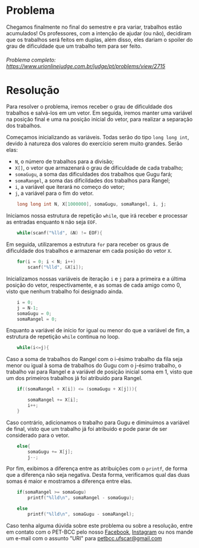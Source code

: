 # Problema

Chegamos finalmente no final do semestre e pra variar, trabalhos estão acumulados! Os professores, com a intenção de ajudar (ou não), decidiram que os trabalhos será feitos em duplas, além disso, eles dariam o spoiler do grau de dificuldade que um trabalho tem para ser feito.

###### Problema completo: https://www.urionlinejudge.com.br/judge/pt/problems/view/2715

# Resolução

Para resolver o problema, iremos receber o grau de dificuldade dos trabalhos e salvá-los em um vetor. Em seguida, iremos manter uma variável na posição final e uma na posição inicial do vetor, para realizar a separação dos trabalhos.

Começamos inicializando as variáveis. Todas serão do tipo `long long int`, devido à natureza dos valores do exercício serem muito grandes.
Serão elas:
* `N`, o número de trabalhos para a divisão;
* `X[]`, o vetor que armazenará o grau de dificuldade de cada trabalho;
* `somaGugu`, a soma das dificuldades dos trabalhos que Gugu fará;
* `somaRangel`, a soma das dificildades dos trabalhos para Rangel;
* `i`, a variável que iterará no começo do vetor;
* `j`, a variável para o fim do vetor.
```c
	long long int N, X[1000000], somaGugu, somaRangel, i, j;
```

Iniciamos nossa estrutura de repetição `while`, que irá receber e processar as entradas enquanto `N` não seja `EOF`.
```c
	while(scanf("%lld", &N) != EOF){
```

Em seguida, utilizaremos a estrutura `for` para receber os graus de dificuldade dos trabalhos e armazenar em cada posição do vetor `X`.
```c
	for(i = 0; i < N; i++)
		scanf("%lld", &X[i]);
```

Inicializamos nossas variáveis de iteração `i` e `j` para a primeira e a última posição do vetor, respectivamente, e as somas de cada amigo como 0, visto que nenhum trabalho foi designado ainda.
```c
	i = 0;
	j = N-1;
	somaGugu = 0;
	somaRangel = 0;
```

Enquanto a variável de início for igual ou menor do que a variável de fim, a estrutura de repetição `while` continua no loop.
```c
	while(i<=j){
```

Caso a soma de trabalhos do Rangel com o i-ésimo trabalho da fila seja menor ou igual à soma de trabalhos do Gugu com o j-ésimo trabalho, o trabalho vai para Rangel e a variável de posição inicial soma em 1, visto que um dos primeiros trabalhos já foi atribuído para Rangel.
```c
	if((somaRangel + X[i]) <= (somaGugu + X[j])){

		somaRangel += X[i];
		i++;
	}
```

Caso contrário, adicionamos o trabalho para Gugu e diminuimos a variável de final, visto que um trabalho já foi atribuido e pode parar de ser considerado para o vetor.
```c
	else{
		somaGugu += X[j];
		j--;
```

Por fim, exibimos a diferença entre as atribuições com o `printf`, de forma que a diferença não seja negativa. Desta forma, verificamos qual das duas somas é maior e mostramos a diferença entre elas.
```c
	if(somaRangel >= somaGugu)
		printf("%lld\n", somaRangel - somaGugu);

	else
		printf("%lld\n", somaGugu - somaRangel);
```

Caso tenha alguma dúvida sobre este problema ou sobre a resolução, entre em contato com o PET-BCC pelo nosso
[Facebook](https://www.facebook.com/petbcc/),
[Instagram](https://www.instagram.com/petbcc.ufscar/)
ou nos mande um e-mail com o assunto "URI" para  petbcc.ufscar@gmail.com
